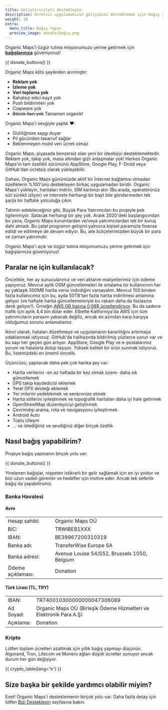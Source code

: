 ```yaml
---
title: Geliştiricileri destekleyin
description: Ücretsiz uygulamamızın gelişimini desteklemek için bağış yapın
weight: 10
extra:
  menu_title: Bağış Yapın
  preview_image: donate/bağış.png
---
```


Organic Maps'i özgür tutma misyonumuzu yerine getirmek için **[bağışlarınıza][donate]** güveniyoruz!

{{ donate_buttons() }}

Organic Maps kötü şeylerden arınmıştır:

- **Reklam yok**
- **İzleme yok**
- **Veri toplama yok**
- Rahatsız edici kayıt yok
- Push bildirimleri yok
- Crapware yok
- <s>Böcek ilacı yok</s> Tamamen organik!

Organic Maps'i sevgiyle yaptık ❤️:

- Gizliliğinize saygı duyar
- Pil gücünden tasarruf sağlar
- Beklenmeyen mobil veri ücreti olmaz

Organic Maps, piyasada benzersiz olan yeni bir ideolojiyi desteklemektedir. Reklam yok, takip yok, masa altından gizli anlaşmalar yok! Herkes Organic Maps'in tam özellikli sürümünü AppStore, Google Play, F-Droid veya GitHub'dan ücretsiz olarak yükleyebilir.

Dahası, Organic Maps günümüzde aktif bir İnternet bağlantısı olmadan özelliklerin %100'ünü destekleyen birkaç uygulamadan biridir. Organic Maps'i yükleyin, haritaları indirin, SIM kartınızı atın (Bu arada, operatörünüz sizi sürekli izliyor) ve internete herhangi bir bayt bile göndermeden tek şarjla bir haftalık yolculuğa çıkın.

Tahmin edebileceğiniz gibi, Büyük Para Yatırımcıları bu projeyle pek ilgilenmiyor. Satacak herhangi bir şey yok. Aralık 2020'deki başlangıcından bu yana, Organic Maps kurumlardan ve/veya yatırımcılardan tek bir kuruş dahi almadı. Bu çatal programın gelişimi yalnızca kişisel paramızla finanse edildi ve edilmeye de devam ediyor. Bu, aile bütçelerimizden büyük bir para ve zaman yatırımıdır.

Organic Maps'i açık ve özgür tutma misyonumuzu yerine getirmek için bağışlarınıza güveniyoruz!

## Paralar ne için kullanılacak?

Öncelikle, her ay sunucularımız ve veri aktarım maliyetlerimiz için ödeme yapıyoruz. Mevcut aylık OSM güncellemeleri ile ortalama bir kullanıcının her ay yaklaşık 500MB harita verisi indirdiğini varsayalım. Mevcut 100 binden fazla kullanıcımız için bu, ayda 50TB'tan fazla harita indirilmesi anlamına geliyor (ve haftalık harita güncellemeleriyle bu rakam daha da fazlasına denk geliyor!). Örneğin [AWS GB başına 0,08$ ücretlendiriyor](https://aws.amazon.com/ec2/pricing/on-demand/#Data_Transfer). Bu da sadece trafik için aylık 4,4 bin dolar eder. Elbette Kaliforniya'da AWS için tüm yatırımcıların parasını yakacak değiliz, ancak en azından karşı karşıya olduğumuz sorunu anlamalısınız.

İkinci olarak, hataları düzeltmeye ve uygulamanın kararlılığını artırmaya odaklanmak istiyoruz. GitHub'da halihazırda bildirilmiş yüzlerce sorun var ve bu sayı her geçen gün artıyor. AppStore, Google Play ve e-postalarımız yorum ve hatalarla dolup taşıyor. Yüksek kaliteli bir ürün sunmak istiyoruz. Bu, listemizdeki en önemli öncelik.

Üçüncüsü, yapılacak daha pek çok harika şey var:

- Harita verilerini -en az haftada bir kez olmak üzere- daha sık güncellemek
- GPS takip kaydedicisi eklemek
- Yerel GPX desteği eklemek
- Yer imlerini yedeklemek ve senkronize etmek
- Harita stillerini iyileştirmek ve topoğrafik haritaları daha iyi hale getirmek
- OpenStreetMap düzenleyiciyi geliştirmek
- Çevrimdışı arama, rota ve navigasyonu iyileştirmek
- Android Auto
- Toplu Ulaşım
- ... ve istediğiniz ve sevdiğiniz diğer birçok özellik

## Nasıl bağış yapabilirim?

Projeye bağış yapmanın birçok yolu var:

{{ donate_buttons() }}

Yinelenen bağışlar, nispeten istikrarlı bir gelir sağlamak için
en iyi yoldur ve bizi uzun vadeli görevler ve hedefler için motive
eder. Ancak tek seferlik bağış da yapabilirsiniz.

### Banka Havalesi

#### Avro

|                   |                                              |
| ----------------- | -------------------------------------------- |
| Hesap sahibi:     | Organic Maps OÜ                              |
| BIC:              | TRWIBEB1XXX                                  |
| IBAN:             | BE39967200310319                             |
| Banka adı:        | TransferWise Europe SA                       |
| Banka adresi:     | Avenue Louise 54/S52, Brussels 1050, Belgium |
| Ödeme açıklaması: | Donation                                     |

#### Türk Lirası (TL, TRY)

|           |                                                                    |
| --------- | ------------------------------------------------------------------ |
| IBAN:     | TR740010300000000047306089                                         |
| Ad Soyad: | Organic Maps OÜ (Birleşik Ödeme Hizmetleri ve Elektronik Para A.Ş) |
| Açıklama: | Donation                                                           |

### Kripto

Lütfen toplam ücretleri azaltmak için yıllık bağış yapmayı düşünün.
Algorand, Tron, Litecoin ve Monero ağları düşük ücretler sunuyor ancak durum her gün değişiyor.

{{ crypto_table(lang='tr') }}

## Size başka bir şekilde yardımcı olabilir miyim?

Evet! Organic Maps'i desteklemenin birçok yolu var. Daha fazla
detay için lütfen [Bizi Destekleyin](@/support-us/index.tr.md) sayfasına bakın.

[donate]: https://donate.organicmaps.app
